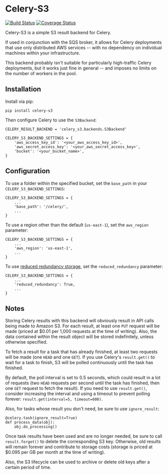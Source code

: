 # Celery-S3

[![Build Status](https://travis-ci.org/robgolding/celery-s3.svg?branch=master)](https://travis-ci.org/robgolding/celery-s3)
[![Coverage Status](https://coveralls.io/repos/github/robgolding/celery-s3/badge.svg?branch=master)](https://coveralls.io/github/robgolding/celery-s3?branch=master)

Celery-S3 is a simple S3 result backend for Celery.

If used in conjunction with the SQS broker, it allows for Celery deployments
that use only distributed AWS services -- with no dependency on individual
machines within your infrastructure.

This backend probably isn't suitable for particularly high-traffic Celery
deployments, but it works just fine in general -- and imposes no limits on the
number of workers in the pool.

## Installation

Install via pip:

`pip install celery-s3`

Then configure Celery to use the `S3Backend`:

    CELERY_RESULT_BACKEND = 'celery_s3.backends.S3Backend'

    CELERY_S3_BACKEND_SETTINGS = {
        'aws_access_key_id': '<your_aws_access_key_id>',
        'aws_secret_access_key': '<your_aws_secret_access_key>',
        'bucket': '<your_bucket_name>',
    }

## Configuration

To use a folder within the specified bucket, set the `base_path` in your
`CELERY_S3_BACKEND_SETTINGS`:


    CELERY_S3_BACKEND_SETTINGS = {
        ...
        'base_path': '/celery/',
        ...
    }

To use a region other than the default (`us-east-1`), set the `aws_region`
parameter:

    CELERY_S3_BACKEND_SETTINGS = {
        ...
        'aws_region': 'us-east-1',
        ...
    }

To use [reduced redundancy storage](https://aws.amazon.com/s3/reduced-redundancy/),
set the `reduced_redundancy` parameter:

    CELERY_S3_BACKEND_SETTINGS = {
        ...
        'reduced_redundancy': True,
        ...
    }

## Notes

Storing Celery results with this backend will obviously result in API calls
being made to Amazon S3.  For each result, at least one `PUT` request will be
made (priced at $0.01 per 1,000 requests at the time of writing).  Also, the
data contained within the result object will be stored indefinitely, unless
otherwise specified.

To fetch a result for a task that has already finished, at least two requests
will be made (one `HEAD` and one `GET`).  If you use Celery's `result.get()` to
wait for a task to finish, S3 will be polled continuously until the task has
finished.

By default, the poll interval is set to 0.5 seconds, which could result in
a lot of requests (two `HEAD` requests per second until the task has finished,
then one `GET` request to fetch the result).  If you need to use
`result.get()`, consider increasing the interval and using a timeout to prevent
polling forever: `result.get(interval=5, timeout=600)`.

Also, for tasks whose result you don't need, be sure to use `ignore_result`:

    @celery.task(ignore_result=True)
    def process_data(obj):
        obj.do_processing()

Once task results have been used and are no longer needed, be sure to call
`result.forget()` to delete the corresponding S3 key.  Otherwise, old results
will remain forever and contribute to storage costs (storage is priced at
$0.095 per GB per month at the time of writing).

Also, the S3 lifecycle can be used to archive or delete old keys after
a certain period of time.
